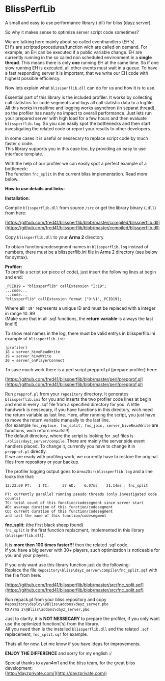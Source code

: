 # BlissPerfLib #

A small and easy to use performance library (.dll) for bliss (dayz server).

So why it makes sense to optimize server script code sometimes?  

We are talking here mainly about so called eventhandlers (EH's).  
EH's are scripted procedures/function wich are called on demand. For example, an EH can be executed if a public variable change. EH are currently running in the so called non scheduled environment in a **single thread**. This means there is only **one** running EH at the same time. So if one slow running EH is executed, all other events must wait in a queue.
To have a fast responding server it is important, that we write our EH code with highest possible efficiency.

Now lets explain what `blissperflib.dll` can do for us and how it is to use.

Essential part of this library is the included profiler. It works by collecting call statistics for code segments and logs all call statistic data to a logfile. All this works in realtime and logging works asynchron (in separat thread), so the profiler has nearly no impact to overall performance.
Just lets run your prepared server with high load for a few hours and then evaluate `blissperflib.log`. So you can easily spot the bottlenecks and then start investigating the related code or report your results to other developers. 

In some cases it is useful or nessecary to replace script code by much faster c code.  
This library supports you in this case too, by providing an easy to use interface template.   

With the help of our profiler we can easily spot a perfect example of a bottleneck:  
The function `fnc_split` in the current bliss implementation. Read more below.  


**How to use details and links:**

**Installation:**  

Compile `blissperflib.dll` from source `/src` or get the library binary (`.dll`) from here:  

[https://github.com/fred41/blissperflib/blob/master/compiled/blissperflib.dll](https://github.com/fred41/blissperflib/blob/master/compiled/blissperflib.dll)
  
Copy `blissperflib.dll` to your **Arma 2** directory.
   
To obtain function/codesegment names in `blissperflib.log` instead of numbers, there must be a blissperflib.ini file in Arma 2 directory (see below for syntax).

**Profiler:**  
To profile a script (or piece of code),	just insert the following lines at begin and end:  

`_PCID19 = "blissperflib" callExtension "I:19";`   
`...code...`    
`...code...`    
`"blissperflib" callExtension format ["O:%1",_PCID19];`  

Where **all** `'19'` represents a unique ID and must be replaced with a integer in range 10..99  
(Make sure that in all .sqf functions, the **return variable** is always the last line!!!)  

To show real names in the log, there must be valid entrys in blissperflib.ini  
example of `blissperflib.ini`:  

`[profiler]`    
`18 = server_hiveReadWrite`   
`19 = server_hiveWrite`  
`20 = server_onPlayerConnect`   

To save much work there is a perl script prepprof.pl (prepare profiler) here:

[https://github.com/fred41/blissperflib/blob/master/perl/prepprof.pl](https://github.com/fred41/blissperflib/blob/master/perl/prepprof.pl)

Run `prepprof.pl` from your `repository` directory.
It generates `blissperflib.ini` for you and inserts the two profiler code lines at begin and end in every .sqf file from a specified directory for you. A little handwork is nessecary, if you have functions in this directory, wich need the return variable as last line. Here, after running the script, you just have to move the return variable manually to the last line.   
(for example `fnc_replace, fnc_split, fnc_join, server_hiveReadWrite` are functions, wich return results!!!)   
The default directory, where the script is looking for .sqf files is `./bliss/dayz_server/compile`. There are mainly the server side event handlers placed. To change it, currently you have to change it in `prepprof.pl` directly.  
If we are ready with profiling work, we currently have to restore the original files from repository or your backup. 


The profiler logging output goes to `Arma2Dir\blissperflib.log` and a line looks like that:  

`12:23:59 PT:   1 TC:      37 AD:    6.07ms    21.14ms : fnc_split`   

`PT: currently parallel running pseudo threads (only investigated code counts)`  
`TC: total count of this function/codesegment since server start`  
`AD: average duration of this function/codesegment`  
`CD: current duration of this function/codesegment`  
`and last the name of this function/codesegment`  


**fnc\_split:** (the first black sheep found)  
`fnc_split` is the first function replacment, implemented in this library (`blissperflib.dll`).   

It is **more then 100 times faster!!!** then the related .sqf code.  
If you have a big server with 30+ players, such optimization is noticeable for you and your players.

If you only want use this library function just do the following:  
Replace the file `Repository\bliss\dayz_server\compile\fnc_split.sqf` with the file from here:  

[https://github.com/fred41/blissperflib/blob/master/src/fnc_split.sqf](https://github.com/fred41/blissperflib/blob/master/src/fnc_split.sqf)

Run repack.pl from your bliss repository and copy `Repository\deploy\@Bliss\addons\dayz_server.pbo`   
to `Arma 2\@Bliss\addons\dayz_server.pbo`  

Just to clarify, it is **NOT NESSECARY** to prepare the profiler, if you only want use the optimized function('s) from the library.   
All you need then is the installed `blissperflib.dll` and the related `.sqf` replacement, `fnc_split.sqf` for example.   

Thats all for now. Let me know if you have ideas for improvements.

**ENJOY THE DIFFERENCE** and sorry for my english :/

Special thanks to ayan4m1 and the bliss team, for the great bliss development:  
[http://dayzprivate.com/](http://dayzprivate.com/)